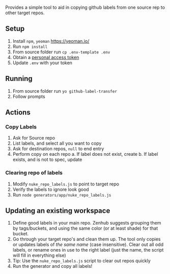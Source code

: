 
Provides a simple tool to aid in copying github labels from one source rep to other target repos.

## Setup

1. Install `npm`, `yeoman` https://yeoman.io/
2. Run `npm install`
3. From source folder run `cp .env-template .env`
4. Obtain a [personal access token](https://help.github.com/en/github/authenticating-to-github/creating-a-personal-access-token-for-the-command-line)
5. Update `.env` with your token

## Running

1. From source folder run `yo github-label-transfer`
2. Follow prompts

## Actions

### Copy Labels
1. Ask for Source repo
2. List labels, and select all you want to copy
3. Ask for destination repos, `null` to end entry
4. Perform copy on each repo
    a. If label does not exist, create
    b. If label exists, and is not to spec, update

### Clearing repo of labels
1. Modify `nuke_repo_labels.js` to point to target repo
2. Verify the labels to ignore look good
3. Run `node generators/app/nuke_repo_labels.js`

## Updating an existing workspace

1. Define good labels in your main repo. Zenhub suggests grouping them by tags/buckets, and using the same color (or at least shade) for that bucket.
2. Go through your target repo's and clean them up. The tool only copies or updates labels of *the same name* (case insensitive). Clear out all odd labels, or rename ones in use to the right label (just the name, the script will fill in everything else)
3. Tip: Use the `nuke_repo_labels.js` script to clear out repos quickly
4. Run the generator and copy all labels!